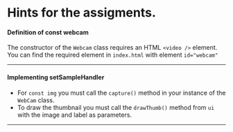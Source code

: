 # Hints for the assigments.

#### Definition of const webcam
The constructor of the ``Webcam`` class requires an HTML ``<video />`` element. 
You can find the required element in ``index.html`` with element ``id="webcam"``

---

#### Implementing setSampleHandler
* For ``const img`` you must call the ``capture()`` method in your instance of the ``WebCam`` class.
* To draw the thumbnail you must call the ``drawThumb()`` method from ``ui`` with the image and label as parameters.

---

